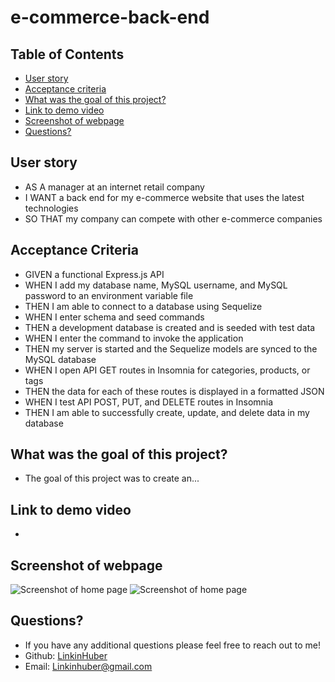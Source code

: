 # e-commerce-back-end

## Table of Contents
* [User story](#user-story)
* [Acceptance criteria](#acceptance-criteria)
* [What was the goal of this project?](#what-was-the-goal-of-this-project)
* [Link to demo video](#link-to-demo-video)
* [Screenshot of webpage](#screenshot-of-webpage)
* [Questions?](#questions)

## User story
- AS A manager at an internet retail company
- I WANT a back end for my e-commerce website that uses the latest technologies
- SO THAT my company can compete with other e-commerce companies

## Acceptance Criteria
- GIVEN a functional Express.js API
- WHEN I add my database name, MySQL username, and MySQL password to an environment variable file
- THEN I am able to connect to a database using Sequelize
- WHEN I enter schema and seed commands
- THEN a development database is created and is seeded with test data
- WHEN I enter the command to invoke the application
- THEN my server is started and the Sequelize models are synced to the MySQL database
- WHEN I open API GET routes in Insomnia for categories, products, or tags
- THEN the data for each of these routes is displayed in a formatted JSON
- WHEN I test API POST, PUT, and DELETE routes in Insomnia
- THEN I am able to successfully create, update, and delete data in my database

## What was the goal of this project?
- The goal of this project was to create an...

## Link to demo video
- 

## Screenshot of webpage
![Screenshot of home page]()
![Screenshot of home page]()

## Questions?
  - If you have any additional questions please feel free to reach out to me!
  - Github: [LinkinHuber](https://github.com/LinkinHuber)
  - Email: Linkinhuber@gmail.com